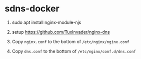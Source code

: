 # sdns-docker

1. sudo apt install nginx-module-njs

2. setup https://github.com/TuxInvader/nginx-dns 

3. Copy `nginx.conf` to the bottom of `/etc/nginx/nginx.conf`

4. Copy `dns.conf` to the bottom of `/etc/nginx/conf.d/dns.conf`
